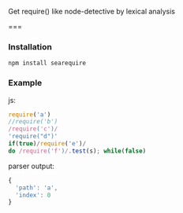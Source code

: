 Get require() like node-detective by lexical analysis

===


### Installation
```
npm install searequire
```

### Example
js:
```js
require('a')
//require('b')
/require('c')/
'require("d")'
if(true)/require('e')/
do /require('f')/.test(s); while(false)
```

parser output:
```js
{
  'path': 'a',
  'index': 0
}
```